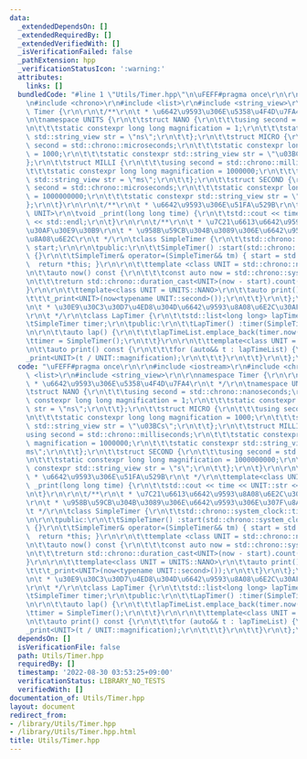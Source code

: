 ```yaml
---
data:
  _extendedDependsOn: []
  _extendedRequiredBy: []
  _extendedVerifiedWith: []
  _isVerificationFailed: false
  _pathExtension: hpp
  _verificationStatusIcon: ':warning:'
  attributes:
    links: []
  bundledCode: "#line 1 \"Utils/Timer.hpp\"\n\uFEFF#pragma once\r\n\r\n#include <iostream>\r\
    \n#include <chrono>\r\n#include <list>\r\n#include <string_view>\r\n\r\nnamespace\
    \ Timer {\r\n\r\n\t/**\r\n\t * \u6642\u9593\u306E\u5358\u4F4D\u7FA4\r\n\t */\r\
    \n\tnamespace UNITS {\r\n\t\tstruct NANO {\r\n\t\t\tusing second = std::chrono::nanoseconds;\r\
    \n\t\t\tstatic constexpr long long magnification = 1;\r\n\t\t\tstatic constexpr\
    \ std::string_view str = \"ns\";\r\n\t\t};\r\n\t\tstruct MICRO {\r\n\t\t\tusing\
    \ second = std::chrono::microseconds;\r\n\t\t\tstatic constexpr long long magnification\
    \ = 1000;\r\n\t\t\tstatic constexpr std::string_view str = \"\u03BCs\";\r\n\t\t\
    };\r\n\t\tstruct MILLI {\r\n\t\t\tusing second = std::chrono::milliseconds;\r\n\
    \t\t\tstatic constexpr long long magnification = 1000000;\r\n\t\t\tstatic constexpr\
    \ std::string_view str = \"ms\";\r\n\t\t};\r\n\t\tstruct SECOND {\r\n\t\t\tusing\
    \ second = std::chrono::microseconds;\r\n\t\t\tstatic constexpr long long magnification\
    \ = 1000000000;\r\n\t\t\tstatic constexpr std::string_view str = \"s\";\r\n\t\t\
    };\r\n\t}\r\n\r\n\t/**\r\n\t * \u6642\u9593\u306E\u51FA\u529B\r\n\t */\r\n\ttemplate<class\
    \ UNIT>\r\n\tvoid _print(long long time) {\r\n\t\tstd::cout << time << UNIT::str\
    \ << std::endl;\r\n\t}\r\n\r\n\t/**\r\n\t * \u7C21\u6613\u6642\u9593\u8A08\u6E2C\
    \u30AF\u30E9\u30B9\r\n\t * \u958B\u59CB\u304B\u3089\u306E\u6642\u9593\u306E\u307F\
    \u8A08\u6E2C\r\n\t */\r\n\tclass SimpleTimer {\r\n\t\tstd::chrono::system_clock::time_point\
    \ start;\r\n\r\n\tpublic:\r\n\t\tSimpleTimer() :start(std::chrono::system_clock::now())\
    \ {}\r\n\t\tSimpleTimer& operator=(SimpleTimer&& tm) { start = std::move(tm.start);\
    \  return *this; }\r\n\r\n\t\ttemplate <class UNIT = std::chrono::nanoseconds>\r\
    \n\t\tauto now() const {\r\n\t\t\tconst auto now = std::chrono::system_clock::now();\r\
    \n\t\t\treturn std::chrono::duration_cast<UNIT>(now - start).count();\r\n\t\t\
    }\r\n\r\n\t\ttemplate<class UNIT = UNITS::NANO>\r\n\t\tauto print() const {\r\n\
    \t\t\t_print<UNIT>(now<typename UNIT::second>());\r\n\t\t}\r\n\t};\r\n\r\n\t/**\r\
    \n\t * \u30E9\u30C3\u30D7\u4ED8\u304D\u6642\u9593\u8A08\u6E2C\u30AF\u30E9\u30B9\
    \r\n\t */\r\n\tclass LapTimer {\r\n\t\tstd::list<long long> lapTimeList;\r\n\t\
    \tSimpleTimer timer;\r\n\tpublic:\r\n\t\tLapTimer() :timer(SimpleTimer()) {}\r\
    \n\r\n\t\tauto lap() {\r\n\t\t\tlapTimeList.emplace_back(timer.now());\r\n\t\t\
    \ttimer = SimpleTimer();\r\n\t\t}\r\n\r\n\t\ttemplate<class UNIT = UNITS::NANO>\r\
    \n\t\tauto print() const {\r\n\t\t\tfor (auto&& t : lapTimeList) {\r\n\t\t\t\t\
    _print<UNIT>(t / UNIT::magnification);\r\n\t\t\t}\r\n\t\t}\r\n\t};\r\n}\n"
  code: "\uFEFF#pragma once\r\n\r\n#include <iostream>\r\n#include <chrono>\r\n#include\
    \ <list>\r\n#include <string_view>\r\n\r\nnamespace Timer {\r\n\r\n\t/**\r\n\t\
    \ * \u6642\u9593\u306E\u5358\u4F4D\u7FA4\r\n\t */\r\n\tnamespace UNITS {\r\n\t\
    \tstruct NANO {\r\n\t\t\tusing second = std::chrono::nanoseconds;\r\n\t\t\tstatic\
    \ constexpr long long magnification = 1;\r\n\t\t\tstatic constexpr std::string_view\
    \ str = \"ns\";\r\n\t\t};\r\n\t\tstruct MICRO {\r\n\t\t\tusing second = std::chrono::microseconds;\r\
    \n\t\t\tstatic constexpr long long magnification = 1000;\r\n\t\t\tstatic constexpr\
    \ std::string_view str = \"\u03BCs\";\r\n\t\t};\r\n\t\tstruct MILLI {\r\n\t\t\t\
    using second = std::chrono::milliseconds;\r\n\t\t\tstatic constexpr long long\
    \ magnification = 1000000;\r\n\t\t\tstatic constexpr std::string_view str = \"\
    ms\";\r\n\t\t};\r\n\t\tstruct SECOND {\r\n\t\t\tusing second = std::chrono::microseconds;\r\
    \n\t\t\tstatic constexpr long long magnification = 1000000000;\r\n\t\t\tstatic\
    \ constexpr std::string_view str = \"s\";\r\n\t\t};\r\n\t}\r\n\r\n\t/**\r\n\t\
    \ * \u6642\u9593\u306E\u51FA\u529B\r\n\t */\r\n\ttemplate<class UNIT>\r\n\tvoid\
    \ _print(long long time) {\r\n\t\tstd::cout << time << UNIT::str << std::endl;\r\
    \n\t}\r\n\r\n\t/**\r\n\t * \u7C21\u6613\u6642\u9593\u8A08\u6E2C\u30AF\u30E9\u30B9\
    \r\n\t * \u958B\u59CB\u304B\u3089\u306E\u6642\u9593\u306E\u307F\u8A08\u6E2C\r\n\
    \t */\r\n\tclass SimpleTimer {\r\n\t\tstd::chrono::system_clock::time_point start;\r\
    \n\r\n\tpublic:\r\n\t\tSimpleTimer() :start(std::chrono::system_clock::now())\
    \ {}\r\n\t\tSimpleTimer& operator=(SimpleTimer&& tm) { start = std::move(tm.start);\
    \  return *this; }\r\n\r\n\t\ttemplate <class UNIT = std::chrono::nanoseconds>\r\
    \n\t\tauto now() const {\r\n\t\t\tconst auto now = std::chrono::system_clock::now();\r\
    \n\t\t\treturn std::chrono::duration_cast<UNIT>(now - start).count();\r\n\t\t\
    }\r\n\r\n\t\ttemplate<class UNIT = UNITS::NANO>\r\n\t\tauto print() const {\r\n\
    \t\t\t_print<UNIT>(now<typename UNIT::second>());\r\n\t\t}\r\n\t};\r\n\r\n\t/**\r\
    \n\t * \u30E9\u30C3\u30D7\u4ED8\u304D\u6642\u9593\u8A08\u6E2C\u30AF\u30E9\u30B9\
    \r\n\t */\r\n\tclass LapTimer {\r\n\t\tstd::list<long long> lapTimeList;\r\n\t\
    \tSimpleTimer timer;\r\n\tpublic:\r\n\t\tLapTimer() :timer(SimpleTimer()) {}\r\
    \n\r\n\t\tauto lap() {\r\n\t\t\tlapTimeList.emplace_back(timer.now());\r\n\t\t\
    \ttimer = SimpleTimer();\r\n\t\t}\r\n\r\n\t\ttemplate<class UNIT = UNITS::NANO>\r\
    \n\t\tauto print() const {\r\n\t\t\tfor (auto&& t : lapTimeList) {\r\n\t\t\t\t\
    _print<UNIT>(t / UNIT::magnification);\r\n\t\t\t}\r\n\t\t}\r\n\t};\r\n}"
  dependsOn: []
  isVerificationFile: false
  path: Utils/Timer.hpp
  requiredBy: []
  timestamp: '2022-08-30 03:53:25+09:00'
  verificationStatus: LIBRARY_NO_TESTS
  verifiedWith: []
documentation_of: Utils/Timer.hpp
layout: document
redirect_from:
- /library/Utils/Timer.hpp
- /library/Utils/Timer.hpp.html
title: Utils/Timer.hpp
---
```

